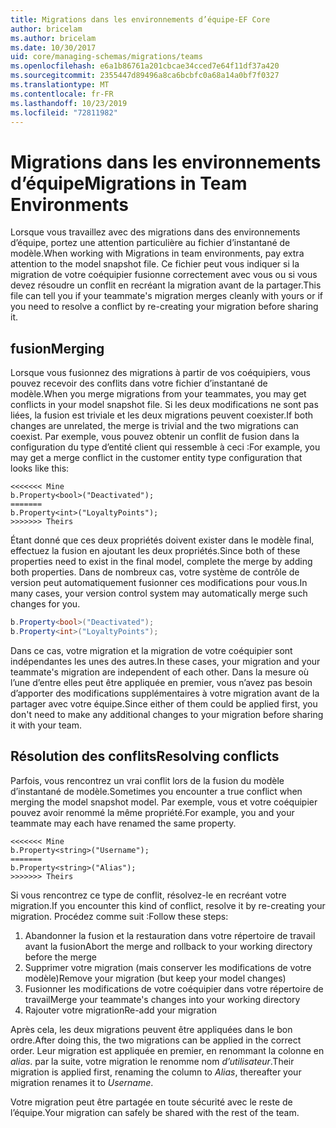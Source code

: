 ```yaml
---
title: Migrations dans les environnements d’équipe-EF Core
author: bricelam
ms.author: bricelam
ms.date: 10/30/2017
uid: core/managing-schemas/migrations/teams
ms.openlocfilehash: e6a1b86761a201cbcae34cced7e64f11df37a420
ms.sourcegitcommit: 2355447d89496a8ca6bcbfc0a68a14a0bf7f0327
ms.translationtype: MT
ms.contentlocale: fr-FR
ms.lasthandoff: 10/23/2019
ms.locfileid: "72811982"
---
```

# <a name="migrations-in-team-environments"></a><span data-ttu-id="98db5-102">Migrations dans les environnements d’équipe</span><span class="sxs-lookup"><span data-stu-id="98db5-102">Migrations in Team Environments</span></span>

<span data-ttu-id="98db5-103">Lorsque vous travaillez avec des migrations dans des environnements d’équipe, portez une attention particulière au fichier d’instantané de modèle.</span><span class="sxs-lookup"><span data-stu-id="98db5-103">When working with Migrations in team environments, pay extra attention to the model snapshot file.</span></span> <span data-ttu-id="98db5-104">Ce fichier peut vous indiquer si la migration de votre coéquipier fusionne correctement avec vous ou si vous devez résoudre un conflit en recréant la migration avant de la partager.</span><span class="sxs-lookup"><span data-stu-id="98db5-104">This file can tell you if your teammate's migration merges cleanly with yours or if you need to resolve a conflict by re-creating your migration before sharing it.</span></span>

## <a name="merging"></a><span data-ttu-id="98db5-105">fusion</span><span class="sxs-lookup"><span data-stu-id="98db5-105">Merging</span></span>

<span data-ttu-id="98db5-106">Lorsque vous fusionnez des migrations à partir de vos coéquipiers, vous pouvez recevoir des conflits dans votre fichier d’instantané de modèle.</span><span class="sxs-lookup"><span data-stu-id="98db5-106">When you merge migrations from your teammates, you may get conflicts in your model snapshot file.</span></span> <span data-ttu-id="98db5-107">Si les deux modifications ne sont pas liées, la fusion est triviale et les deux migrations peuvent coexister.</span><span class="sxs-lookup"><span data-stu-id="98db5-107">If both changes are unrelated, the merge is trivial and the two migrations can coexist.</span></span> <span data-ttu-id="98db5-108">Par exemple, vous pouvez obtenir un conflit de fusion dans la configuration du type d’entité client qui ressemble à ceci :</span><span class="sxs-lookup"><span data-stu-id="98db5-108">For example, you may get a merge conflict in the customer entity type configuration that looks like this:</span></span>

    <<<<<<< Mine
    b.Property<bool>("Deactivated");
    =======
    b.Property<int>("LoyaltyPoints");
    >>>>>>> Theirs

<span data-ttu-id="98db5-109">Étant donné que ces deux propriétés doivent exister dans le modèle final, effectuez la fusion en ajoutant les deux propriétés.</span><span class="sxs-lookup"><span data-stu-id="98db5-109">Since both of these properties need to exist in the final model, complete the merge by adding both properties.</span></span> <span data-ttu-id="98db5-110">Dans de nombreux cas, votre système de contrôle de version peut automatiquement fusionner ces modifications pour vous.</span><span class="sxs-lookup"><span data-stu-id="98db5-110">In many cases, your version control system may automatically merge such changes for you.</span></span>

``` csharp
b.Property<bool>("Deactivated");
b.Property<int>("LoyaltyPoints");
```

<span data-ttu-id="98db5-111">Dans ce cas, votre migration et la migration de votre coéquipier sont indépendantes les unes des autres.</span><span class="sxs-lookup"><span data-stu-id="98db5-111">In these cases, your migration and your teammate's migration are independent of each other.</span></span> <span data-ttu-id="98db5-112">Dans la mesure où l’une d’entre elles peut être appliquée en premier, vous n’avez pas besoin d’apporter des modifications supplémentaires à votre migration avant de la partager avec votre équipe.</span><span class="sxs-lookup"><span data-stu-id="98db5-112">Since either of them could be applied first, you don't need to make any additional changes to your migration before sharing it with your team.</span></span>

## <a name="resolving-conflicts"></a><span data-ttu-id="98db5-113">Résolution des conflits</span><span class="sxs-lookup"><span data-stu-id="98db5-113">Resolving conflicts</span></span>

<span data-ttu-id="98db5-114">Parfois, vous rencontrez un vrai conflit lors de la fusion du modèle d’instantané de modèle.</span><span class="sxs-lookup"><span data-stu-id="98db5-114">Sometimes you encounter a true conflict when merging the model snapshot model.</span></span> <span data-ttu-id="98db5-115">Par exemple, vous et votre coéquipier pouvez avoir renommé la même propriété.</span><span class="sxs-lookup"><span data-stu-id="98db5-115">For example, you and your teammate may each have renamed the same property.</span></span>

    <<<<<<< Mine
    b.Property<string>("Username");
    =======
    b.Property<string>("Alias");
    >>>>>>> Theirs

<span data-ttu-id="98db5-116">Si vous rencontrez ce type de conflit, résolvez-le en recréant votre migration.</span><span class="sxs-lookup"><span data-stu-id="98db5-116">If you encounter this kind of conflict, resolve it by re-creating your migration.</span></span> <span data-ttu-id="98db5-117">Procédez comme suit :</span><span class="sxs-lookup"><span data-stu-id="98db5-117">Follow these steps:</span></span>

1. <span data-ttu-id="98db5-118">Abandonner la fusion et la restauration dans votre répertoire de travail avant la fusion</span><span class="sxs-lookup"><span data-stu-id="98db5-118">Abort the merge and rollback to your working directory before the merge</span></span>
2. <span data-ttu-id="98db5-119">Supprimer votre migration (mais conserver les modifications de votre modèle)</span><span class="sxs-lookup"><span data-stu-id="98db5-119">Remove your migration (but keep your model changes)</span></span>
3. <span data-ttu-id="98db5-120">Fusionner les modifications de votre coéquipier dans votre répertoire de travail</span><span class="sxs-lookup"><span data-stu-id="98db5-120">Merge your teammate's changes into your working directory</span></span>
4. <span data-ttu-id="98db5-121">Rajouter votre migration</span><span class="sxs-lookup"><span data-stu-id="98db5-121">Re-add your migration</span></span>

<span data-ttu-id="98db5-122">Après cela, les deux migrations peuvent être appliquées dans le bon ordre.</span><span class="sxs-lookup"><span data-stu-id="98db5-122">After doing this, the two migrations can be applied in the correct order.</span></span> <span data-ttu-id="98db5-123">Leur migration est appliquée en premier, en renommant la colonne en *alias*. par la suite, votre migration le renomme nom *d’utilisateur*.</span><span class="sxs-lookup"><span data-stu-id="98db5-123">Their migration is applied first, renaming the column to *Alias*, thereafter your migration renames it to *Username*.</span></span>

<span data-ttu-id="98db5-124">Votre migration peut être partagée en toute sécurité avec le reste de l’équipe.</span><span class="sxs-lookup"><span data-stu-id="98db5-124">Your migration can safely be shared with the rest of the team.</span></span>
